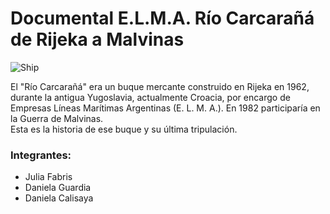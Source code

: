 # Documental E.L.M.A. **Río Carcarañá** de Rijeka a Malvinas

![Ship](/public/img/barcoGif.gif)

El "Río Carcarañá" era un buque mercante construido en Rijeka en 1962, durante la antigua Yugoslavia, actualmente Croacia, por encargo de Empresas Líneas Marítimas Argentinas (E. L. M. A.). En 1982 participaría en la Guerra de Malvinas.        
Esta es la historia de ese buque y su última tripulación.

### Integrantes:

- Julia Fabris
- Daniela Guardia
- Daniela Calisaya